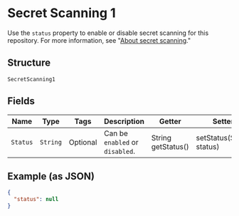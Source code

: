 
# Secret Scanning 1

Use the `status` property to enable or disable secret scanning for this repository. For more information, see "[About secret scanning](/code-security/secret-security/about-secret-scanning)."

## Structure

`SecretScanning1`

## Fields

| Name | Type | Tags | Description | Getter | Setter |
|  --- | --- | --- | --- | --- | --- |
| `Status` | `String` | Optional | Can be `enabled` or `disabled`. | String getStatus() | setStatus(String status) |

## Example (as JSON)

```json
{
  "status": null
}
```

